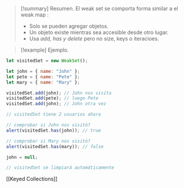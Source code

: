 >[!summary] Resumen.
>El weak set se comporta forma similar a el weak map :
>- Solo se pueden agregar objetos.
>- Un objeto existe mientras sea accesible desde otro lugar.
>- Usa _add, has y delete_ pero no size, keys o iteracioes.

>[!example] Ejemplo.
```javascript
let visitedSet = new WeakSet();

let john = { name: "John" };
let pete = { name: "Pete" };
let mary = { name: "Mary" };

visitedSet.add(john); // John nos visita
visitedSet.add(pete); // luego Pete
visitedSet.add(john); // John otra vez

// visitedSet tiene 2 usuarios ahora

// comprobar si John nos visitó?
alert(visitedSet.has(john)); // true

// comprobar si Mary nos visitó?
alert(visitedSet.has(mary)); // false

john = null;

// visitedSet se limpiará automáticamente
```

[[Keyed Collections]]